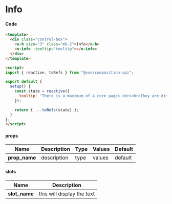 # Info

<Demo componentName="examples-info-doc" />

#### Code
```html
<template>
  <div class="control-box">
    <o-h size="3" class="mb-2">Info</o-h>
    <o-info :tooltip="tooltip"></o-info>
  </div>
</template>

<script>
import { reactive, toRefs } from "@vue/composition-api";

export default {
  setup() {
    const state = reactive({
      tooltip: "There is a maximum of 4 core pages.<br><br>They are displayed in the top navigation menu of your website."
    });

    return { ...toRefs(state) };
  }
};
</script>
```

#### props

|Name|Description|Type|Values|Default|
|---|---|---|---|---|
|**prop_name**|description|type|values|default|

#### slots

|Name|Description|
|---|---|
|**slot_name**|this will display the text|

<portal-target name="octo-modals" transition="o-modal-transition" multiple />
<portal-target name="octo-popups" />